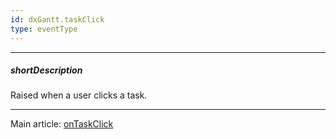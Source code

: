 ```yaml
---
id: dxGantt.taskClick
type: eventType
---
```

---
##### shortDescription
Raised when a user clicks a task.

---
Main article: [onTaskClick](/Documentation/ApiReference/UI_Components/dxGantt/Configuration/#onTaskClick)